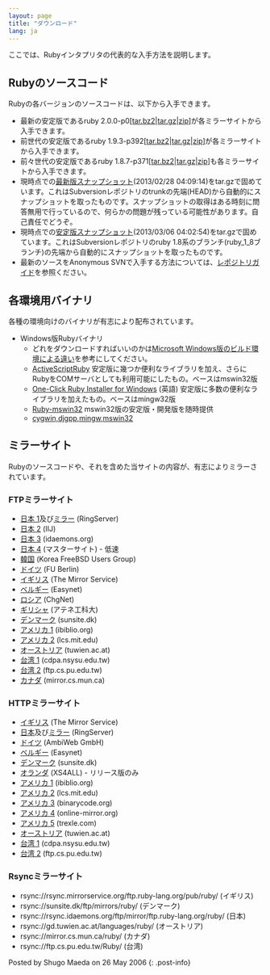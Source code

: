```yaml
---
layout: page
title: "ダウンロード"
lang: ja
---
```


ここでは、Rubyインタプリタの代表的な入手方法を説明します。

## Rubyのソースコード

Rubyの各バージョンのソースコードは、以下から入手できます。

* 最新の安定版であるruby
  2.0.0-p0\[[tar.bz2][1]\|[tar.gz][2]\|[zip][3]\]が各ミラーサイトから入手できます。
* 前世代の安定版であるruby
  1.9.3-p392\[[tar.bz2][4]\|[tar.gz][5]\|[zip][6]\]が各ミラーサイトから入手できます。
* 前々世代の安定版であるruby
  1.8.7-p371\[[tar.bz2][7]\|[tar.gz][8]\|[zip][9]\]も各ミラーサイトから入手できます。
* 現時点での[最新版スナップショット][10](2013/02/28
  04:09:14)をtar.gzで固めています。これはSubversionレポジトリのtrunkの先端(HEAD)から自動的にスナップショットを取ったものです。スナップショットの取得はある時刻に問答無用で行っているので、何らかの問題が残っている可能性があります。自己責任でどうぞ。
* 現時点での[安定版スナップショット][11](2013/03/06
  04:02:54)をtar.gzで固めています。これはSubversionレポジトリのruby
  1.8系のブランチ(ruby\_1\_8ブランチ)の先端から自動的にスナップショットを取ったものです。
* 最新のソースをAnonymous
  SVNで入手する方法については、[レポジトリガイド](/ja/documentation/repository-guide)を参照ください。

## 各環境用バイナリ

各種の環境向けのバイナリが有志により配布されています。

* Windows版Rubyバイナリ
  * どれをダウンロードすればいいのかは[Microsoft Windows版のビルド環境による違い][12]を参考にしてください。
  * [ActiveScriptRuby][13]
    安定版に幾つか便利なライブラリを加え、さらにRubyをCOMサーバとしても利用可能にしたもの。ベースはmswin32版
  * [One-Click Ruby Installer for Windows][14] (英語)
    安定版に多数の便利なライブラリを加えたもの。ベースはmingw32版
  * [Ruby-mswin32][15] mswin32版の安定版・開発版を随時提供
  * [cygwin,djgpp,mingw,mswin32][16]

## ミラーサイト

Rubyのソースコードや、それを含めた当サイトの内容が、有志によりミラーされています。

### FTPミラーサイト

* [日本 1][17]及び[ミラー][18] (RingServer)
* [日本 2][19] (IIJ)
* [日本 3][20] (idaemons.org)
* [日本 4][21] (マスターサイト) - 低速
* [韓国][22] (Korea FreeBSD Users Group)
* [ドイツ][23] (FU Berlin)
* [イギリス][24] (The Mirror Service)
* [ベルギー][25] (Easynet)
* [ロシア][26] (ChgNet)
* [ギリシャ][27] (アテネ工科大)
* [デンマーク][28] (sunsite.dk)
* [アメリカ 1][29] (ibiblio.org)
* [アメリカ 2][30] (lcs.mit.edu)
* [オーストリア][31] (tuwien.ac.at)
* [台湾 1][32] (cdpa.nsysu.edu.tw)
* [台湾 2][33] (ftp.cs.pu.edu.tw)
* [カナダ][34] (mirror.cs.mun.ca)

### HTTPミラーサイト

* [イギリス][35] (The Mirror Service)
* [日本][36]及び[ミラー][18] (RingServer)
* [ドイツ][37] (AmbiWeb GmbH)
* [ベルギー][38] (Easynet)
* [デンマーク][39] (sunsite.dk)
* [オランダ][40] (XS4ALL) - リリース版のみ
* [アメリカ 1][41] (ibiblio.org)
* [アメリカ 2][42] (lcs.mit.edu)
* [アメリカ 3][43] (binarycode.org)
* [アメリカ 4][44] (online-mirror.org)
* [アメリカ 5][45] (trexle.com)
* [オーストリア][46] (tuwien.ac.at)
* [台湾 1][47] (cdpa.nsysu.edu.tw)
* [台湾 2][48] (ftp.cs.pu.edu.tw)

### Rsyncミラーサイト

* rsync://rsync.mirrorservice.org/ftp.ruby-lang.org/pub/ruby/ (イギリス)
* rsync://sunsite.dk/ftp/mirrors/ruby/ (デンマーク)
* rsync://rsync.idaemons.org/ftp/mirror/ftp.ruby-lang.org/ruby/ (日本)
* rsync://gd.tuwien.ac.at/languages/ruby/ (オーストリア)
* rsync://mirror.cs.mun.ca/ruby/ (カナダ)
* rsync://ftp.cs.pu.edu.tw/Ruby/ (台湾)

Posted by Shugo Maeda on 26 May 2006
{: .post-info}



[1]: ftp://ftp.ruby-lang.org/pub/ruby/2.0/ruby-2.0.0-p0.tar.bz2 
[2]: ftp://ftp.ruby-lang.org/pub/ruby/2.0/ruby-2.0.0-p0.tar.gz 
[3]: ftp://ftp.ruby-lang.org/pub/ruby/2.0/ruby-2.0.0-p0.zip 
[4]: ftp://ftp.ruby-lang.org/pub/ruby/1.9/ruby-1.9.3-p392.tar.bz2 
[5]: ftp://ftp.ruby-lang.org/pub/ruby/1.9/ruby-1.9.3-p392.tar.gz 
[6]: ftp://ftp.ruby-lang.org/pub/ruby/1.9/ruby-1.9.3-p392.zip 
[7]: ftp://ftp.ruby-lang.org/pub/ruby/1.8/ruby-1.8.7-p371.tar.bz2 
[8]: ftp://ftp.ruby-lang.org/pub/ruby/1.8/ruby-1.8.7-p371.tar.gz 
[9]: ftp://ftp.ruby-lang.org/pub/ruby/1.8/ruby-1.8.7-p371.zip 
[10]: ftp://ftp.ruby-lang.org/pub/ruby/snapshot.tar.gz 
[11]: ftp://ftp.ruby-lang.org/pub/ruby/stable-snapshot.tar.gz 
[12]: http://www.ruby-lang.org/ja/install.cgi?cmd=view;name=Microsoft+Windows%C8%C7%A4%CE%A5%D3%A5%EB%A5%C8%B4%C4%B6%AD%A4%CB%A4%E8%A4%EB%B0%E3%A4%A4 
[13]: http://www.artonx.org/data/asr/ 
[14]: http://rubyinstaller.org/ 
[15]: http://www.garbagecollect.jp/ruby/mswin32/ 
[16]: ftp://ftp.ruby-lang.org/pub/ruby/binaries/ 
[17]: ftp://core.ring.gr.jp/pub/lang/ruby/ 
[18]: http://www.t.ring.gr.jp/ 
[19]: ftp://ftp.iij.ad.jp/pub/lang/ruby/ 
[20]: ftp://ftp.idaemons.org/pub/mirror/ftp.ruby-lang.org/ruby/ 
[21]: ftp://ftp.ruby-lang.org/pub/ruby/ 
[22]: ftp://ftp.kr.freebsd.org/pub/ruby/ 
[23]: ftp://ftp.fu-berlin.de/unix/languages/ruby/ 
[24]: ftp://ftp.mirrorservice.org/sites/ftp.ruby-lang.org/pub/ruby/ 
[25]: ftp://ftp.easynet.be/ruby/ruby/ 
[26]: ftp://ftp.chg.ru/pub/lang/ruby/ 
[27]: ftp://ftp.ntua.gr/pub/lang/ruby/ 
[28]: ftp://sunsite.dk/mirrors/ruby/ 
[29]: ftp://www.ibiblio.org/pub/languages/ruby/ 
[30]: ftp://xyz.lcs.mit.edu/pub/ruby/ 
[31]: ftp://gd.tuwien.ac.at/languages/ruby/ 
[32]: ftp://ruby.cdpa.nsysu.edu.tw/ruby/ 
[33]: ftp://ftp.cs.pu.edu.tw/Unix/lang/Ruby/ 
[34]: ftp://mirror.cs.mun.ca/pub/mirror/ruby/ 
[35]: http://www.mirrorservice.org/sites/ftp.ruby-lang.org/pub/ruby/ 
[36]: http://core.ring.gr.jp/archives/lang/ruby/ 
[37]: http://dl.ambiweb.de/mirrors/ftp.ruby-lang.org/ 
[38]: http://ruby.mirror.easynet.be/ 
[39]: http://mirrors.sunsite.dk/ruby/ 
[40]: http://www.xs4all.nl/~hipster/lib/mirror/ruby/ 
[41]: http://www.ibiblio.org/pub/languages/ruby/ 
[42]: http://xyz.lcs.mit.edu/ruby/ 
[43]: http://www.binarycode.org/ruby/ 
[44]: http://www.online-mirror.org/ruby/ 
[45]: http://ruby.trexle.com/ 
[46]: http://gd.tuwien.ac.at/languages/ruby/ 
[47]: http://pluto.cdpa.nsysu.edu.tw/ruby/ 
[48]: http://ftp.cs.pu.edu.tw/Unix/lang/Ruby/ 

